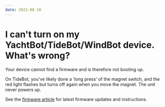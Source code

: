 ```yaml
---
date: 2021-08-18
---
```

# I can't turn on my YachtBot/TideBot/WindBot device. What's wrong?

Your device cannot find a firmware and is therefore not booting up.

On TideBot, you've likely done a ‘long press’ of the magnet switch, and the red light flashes but turns off again when you move the magnet. The unit never powers up.

See the [firmware article](../../YachtBot%20Products/Firmware%20and%20Configuration%20Downloads/Firmware%20updates%20for%20YachtBot,%20WindBot,%20and%20TideBot.md) for latest firmware updates and instructions.
